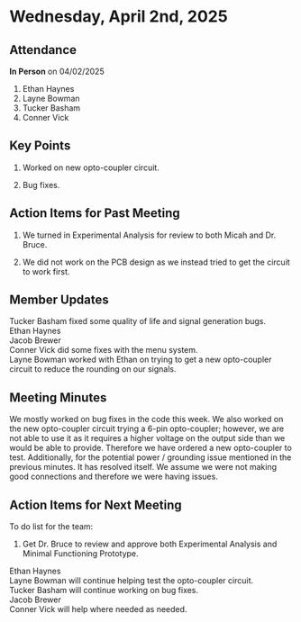 
# Wednesday, April 2nd, 2025

## Attendance
**In Person** on 04/02/2025
1. Ethan Haynes
2. Layne Bowman
3. Tucker Basham
4. Conner Vick


## Key Points
1. Worked on new opto-coupler circuit.  

2. Bug fixes.  

## Action Items for Past Meeting
1. We turned in Experimental Analysis for review to both Micah and Dr. Bruce.

2. We did not work on the PCB design as we instead tried to get the circuit to work first.  

## Member Updates

Tucker Basham fixed some quality of life and signal generation bugs.  
Ethan Haynes  
Jacob Brewer  
Conner Vick did some fixes with the menu system.  
Layne Bowman worked with Ethan on trying to get a new opto-coupler circuit to reduce the rounding on our signals.  

## Meeting Minutes
We mostly worked on bug fixes in the code this week. We also worked on the new opto-coupler circuit trying a 6-pin opto-coupler; however, we are not able to use it as it requires a higher voltage on the output side than we would be able to provide. Therefore we have ordered a new opto-coupler to test. Additionally, for the potential power / grounding issue mentioned in the previous minutes. It has resolved itself. We assume we were not making good connections and therefore we were having issues.  


## Action Items for Next Meeting
To do list for the team:  
1. Get Dr. Bruce to review and approve both Experimental Analysis and Minimal Functioning Prototype.  

Ethan Haynes  
Layne Bowman will continue helping test the opto-coupler circuit.  
Tucker Basham will continue working on bug fixes.  
Jacob Brewer  
Conner Vick  will help where needed as needed.  
